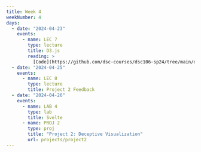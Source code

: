 ```yaml
---
title: Week 4
weekNumber: 4
days:
  - date: "2024-04-23"
    events:
      - name: LEC 7
        type: lecture
        title: D3.js
        reading: >
          [Code](https://github.com/dsc-courses/dsc106-sp24/tree/main/d3-lecture)
  - date: "2024-04-25"
    events:
      - name: LEC 8
        type: lecture
        title: Project 2 Feedback
  - date: "2024-04-26"
    events:
      - name: LAB 4
        type: lab
        title: Svelte
      - name: PROJ 2
        type: proj
        title: "Project 2: Deceptive Visualization"
        url: projects/project2
---
```


